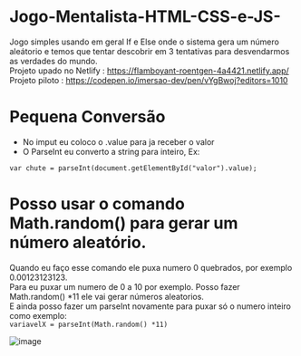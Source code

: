 # Jogo-Mentalista-HTML-CSS-e-JS-
Jogo simples usando em geral If e Else onde o sistema gera um número aleátorio e temos que tentar descobrir em 3 tentativas para desvendarmos as verdades do mundo.<br />
Projeto upado no Netlify : https://flamboyant-roentgen-4a4421.netlify.app/<br />
Projeto piloto : https://codepen.io/imersao-dev/pen/vYgBwoj?editors=1010
# Pequena Conversão 
- No imput eu coloco o .value para ja receber o valor <br />
- O ParseInt eu converto a string para inteiro, Ex: <br />

``
var chute = parseInt(document.getElementById("valor").value);
``

# Posso usar o comando Math.random() para gerar um número aleatório.
Quando eu faço esse comando ele puxa numero 0 quebrados, por exemplo 0.00123123123. <br />
Para eu puxar um numero de 0 a 10 por exemplo. Posso  fazer Math.random() *11 ele vai gerar números aleatorios. <br />
E ainda posso fazer um parseInt novamente para puxar só o numero inteiro como exemplo: <br />
``variavelX = parseInt(Math.random() *11)``

![image](https://user-images.githubusercontent.com/86562591/157553953-a573e44f-56df-4c0c-97ab-a39269fc4a75.png)
